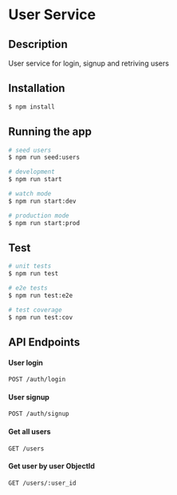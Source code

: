 # User Service

## Description
User service for login, signup and retriving users  
  
## Installation

```bash
$ npm install
```

## Running the app

```bash
# seed users
$ npm run seed:users

# development
$ npm run start

# watch mode
$ npm run start:dev

# production mode
$ npm run start:prod
```

## Test

```bash
# unit tests
$ npm run test

# e2e tests
$ npm run test:e2e

# test coverage
$ npm run test:cov
```

## API Endpoints  

#### User login  
`POST /auth/login`  

#### User signup  
`POST /auth/signup`

#### Get all users  
`GET /users`

#### Get user by user ObjectId  
`GET /users/:user_id`